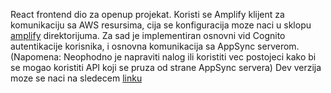 React frontend dio za openup projekat. Koristi se Amplify klijent za komunikaciju sa AWS resursima, cija se konfiguracija moze naci u sklopu [amplify](https://github.com/radjaNainggolan/open-up-front-end/tree/master/amplify) direktorijuma. Za sad je implementiran osnovni vid Cognito autentikacije korisnika, i osnovna komunikacija sa AppSync serverom. (Napomena: Neophodno je napraviti nalog ili koristiti vec postojeci kako bi se mogao koristiti API koji se pruza od strane AppSync servera)
Dev verzija moze se naci na sledecem [linku](https://compassionate-roentgen-ba49db.netlify.app/)
